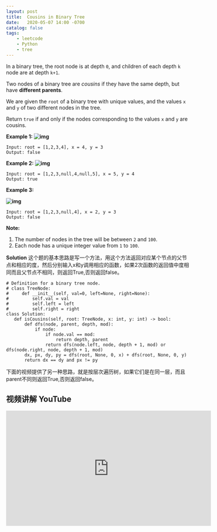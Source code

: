 ```yaml
---
layout: post
title:  Cousins in Binary Tree
date:   2020-05-07 14:00 -0700
catalog: false
tags:
    - leetcode
    - Python
    - tree
---
```


In a binary tree, the root node is at depth `0`, and children of each depth `k` node are at depth `k+1`.

Two nodes of a binary tree are *cousins* if they have the same depth, but have **different parents**.

We are given the `root` of a binary tree with unique values, and the values `x` and `y` of two different nodes in the tree.

Return `true` if and only if the nodes corresponding to the values `x` and `y` are cousins.

 

**Example 1:
![img](https://assets.leetcode.com/uploads/2019/02/12/q1248-01.png)**

```
Input: root = [1,2,3,4], x = 4, y = 3
Output: false
```

**Example 2:
![img](https://assets.leetcode.com/uploads/2019/02/12/q1248-02.png)**

```
Input: root = [1,2,3,null,4,null,5], x = 5, y = 4
Output: true
```

**Example 3:**

**![img](https://assets.leetcode.com/uploads/2019/02/13/q1248-03.png)**

```
Input: root = [1,2,3,null,4], x = 2, y = 3
Output: false
```

 

**Note:**

1. The number of nodes in the tree will be between `2` and `100`.
2. Each node has a unique integer value from `1` to `100`.

 **Solution**
 这个题的基本思路是写一个方法，用这个方法返回对应某个节点的父节点和相应的度，然后分别输入x和y调用相应的函数，如果2次函数的返回值中度相同而且父节点不相同，则返回True,否则返回false。
 ```
# Definition for a binary tree node.
# class TreeNode:
#     def __init__(self, val=0, left=None, right=None):
#         self.val = val
#         self.left = left
#         self.right = right
class Solution:
    def isCousins(self, root: TreeNode, x: int, y: int) -> bool:
        def dfs(node, parent, depth, mod):
            if node:
                if node.val == mod:
                    return depth, parent
                return dfs(node.left, node, depth + 1, mod) or dfs(node.right, node, depth + 1, mod)
        dx, px, dy, py = dfs(root, None, 0, x) + dfs(root, None, 0, y)
        return dx == dy and px != py

```

下面的视频提供了另一种思路，就是按层次遍历树，如果它们是在同一层，而且parent不同则返回True,否则返回false。


## 视频讲解 YouTube

<iframe width="560" height="315" src="https://www.youtube.com/embed/2WbgNzAPZD4" frameborder="0" allow="accelerometer; autoplay; encrypted-media; gyroscope; picture-in-picture" allowfullscreen></iframe>
